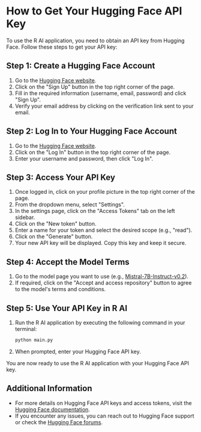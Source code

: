# How to Get Your Hugging Face API Key

To use the R AI application, you need to obtain an API key from Hugging Face. Follow these steps to get your API key:

## Step 1: Create a Hugging Face Account

1. Go to the [Hugging Face website](https://huggingface.co/).
2. Click on the "Sign Up" button in the top right corner of the page.
3. Fill in the required information (username, email, password) and click "Sign Up".
4. Verify your email address by clicking on the verification link sent to your email.

## Step 2: Log In to Your Hugging Face Account

1. Go to the [Hugging Face website](https://huggingface.co/).
2. Click on the "Log In" button in the top right corner of the page.
3. Enter your username and password, then click "Log In".

## Step 3: Access Your API Key

1. Once logged in, click on your profile picture in the top right corner of the page.
2. From the dropdown menu, select "Settings".
3. In the settings page, click on the "Access Tokens" tab on the left sidebar.
4. Click on the "New token" button.
5. Enter a name for your token and select the desired scope (e.g., "read").
6. Click on the "Generate" button.
7. Your new API key will be displayed. Copy this key and keep it secure.

## Step 4: Accept the Model Terms

1. Go to the model page you want to use (e.g., [Mistral-7B-Instruct-v0.2](https://huggingface.co/mistralai/Mistral-7B-Instruct-v0.2)).
2. If required, click on the "Accept and access repository" button to agree to the model's terms and conditions.

## Step 5: Use Your API Key in R AI

1. Run the R AI application by executing the following command in your terminal:
    ```sh
    python main.py
    ```
2. When prompted, enter your Hugging Face API key.

You are now ready to use the R AI application with your Hugging Face API key.

## Additional Information

- For more details on Hugging Face API keys and access tokens, visit the [Hugging Face documentation](https://huggingface.co/docs).
- If you encounter any issues, you can reach out to Hugging Face support or check the [Hugging Face forums](https://discuss.huggingface.co/).
